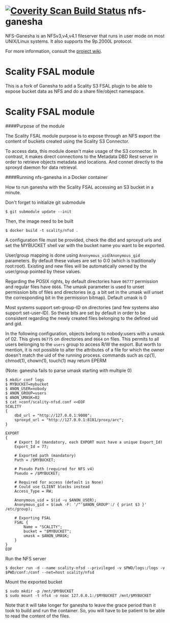 [![Coverity Scan Build Status](https://scan.coverity.com/projects/2187/badge.svg)](https://scan.coverity.com/projects/2187)
nfs-ganesha
===========

NFS-Ganesha is an NFSv3,v4,v4.1 fileserver that runs in user mode on most UNIX/Linux systems.  It also supports the 9p.2000L protocol.

For more information, consult the [project wiki](https://github.com/nfs-ganesha/nfs-ganesha/wiki).

Scality FSAL module
=============

This is a fork of Ganesha to add a Scality S3 FSAL plugin to be able to expose bucket data as NFS and do a share file/object namespace.

Scality FSAL module
=============

####Purpose of the module

The Scality FSAL module purpose is to expose through an NFS export the content of buckets created using the Scality S3 Connector.

To access data, this module doesn't make usage of the S3 connector. In contrast, it makes direct connections to the Metadata DBD Rest server in order to retrieve objects metadata and locations. And connet directly to the sproxyd daemon for data retrieval.


####Running nfs-ganesha in a Docker container

How to run ganesha with the Scality FSAL accessing an S3 bucket in a minute.

Don't forget to initialize git submodule
```
$ git submodule update --init
```

Then, the image need to be built
```
$ docker build -t scality/nfsd .
```

A configuration file must be provided, check the dbd and sproxyd urls and set the MYBUCKET shell var with the bucket name you want to be exported.

User/group mapping is done using ```Anonymous_uid```/```Anonymous_gid``` parameters. By default these values are set to 0:0 (which is traditionally root:root). Existing and new files will be automatically owned by the user/group pointed by these values.

Regarding the POSIX rights, by default directories have ```06777``` permission and regular files have ```0666```. The umask parameter is used to unset permission bits of files and directories (e.g. a bit set in the umask will unset the corresponding bit in the permission bitmap). Default umask is 0

Most systems support set-group-ID on directories (and few systems also support set-user-ID). So these bits are set by default in order to be consistent regarding the newly created files belonging to the defined uid and gid.

In the following configuration, objects belong to nobody:users with a umask of 02. This gives ```06775``` on directories and ```0664``` on files. This permits to all users belonging to the ```users``` group to access R/W the export. But worth to mention, it is not possible to alter the attributes of a file for which the owner doesn't match the uid of the running process. commands such as cp(1), chmod(1), chown(1), touch(1) may return EPERM

(Note: ganesha fails to parse umask starting with multiple 0)

```
$ mkdir conf logs
$ MYBUCKET=mybucket
$ ANON_USER=nobody
$ ANON_GROUP=users
$ ANON_UMASK=02
$ cat >conf/scality-nfsd.conf <<EOF
SCALITY
{
	dbd_url = "http://127.0.0.1:9000";
	sproxyd_url = "http://127.0.0.1:8181/proxy/arc";
}

EXPORT
{
	# Export Id (mandatory, each EXPORT must have a unique Export_Id)
	Export_Id = 77;

	# Exported path (mandatory)
	Path = /$MYBUCKET;

	# Pseudo Path (required for NFS v4)
	Pseudo = /$MYBUCKET;

	# Required for access (default is None)
	# Could use CLIENT blocks instead
	Access_Type = RW;

	Anonymous_uid = $(id -u $ANON_USER);
	Anonymous_gid = $(awk -F: '/^'$ANON_GROUP':/ { print $3 }' /etc/group);

	# Exporting FSAL
	FSAL {
		Name = "SCALITY";
		bucket = "$MYBUCKET";
		umask = $ANON_UMASK;
	}
}
EOF
```

Run the NFS server

```
$ docker run -d --name scality-nfsd --privileged -v $PWD/logs:/logs -v $PWD/conf:/conf --net=host scality/nfsd

```


Mount the exported bucket

```
$ sudo mkdir -p /mnt/$MYBUCKET
$ sudo mount -t nfs4 -o noac 127.0.0.1:/$MYBUCKET /mnt/$MYBUCKET
```

Note that it will take longer for ganesha to leave the grace period than it took to build and run the container. So, you will have to be patient to be able to read the content of the files. 
